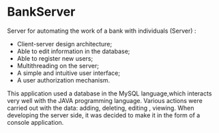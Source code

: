 # BankServer
Server for automating the work of a bank with individuals (Server) :
- Сlient-server design architecture;
- Able to edit information in the database;
- Able to register new users;
- Multithreading on the server;
- A simple and intuitive user interface;
- A user authorization mechanism.

This application used a database in the MySQL language,which interacts very well with the JAVA programming language.
Various actions were carried out with the data: adding, deleting, editing , viewing.
When developing the server side, it was decided to make it in the form of a console application.
